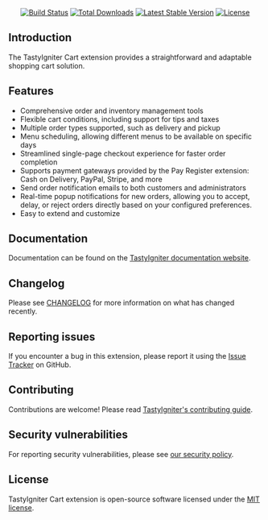 <p align="center">
    <a href="https://github.com/tastyigniter/ti-ext-cart/actions"><img src="https://github.com/tastyigniter/ti-ext-cart/actions/workflows/pipeline.yml/badge.svg" alt="Build Status"></a>
    <a href="https://packagist.org/packages/tastyigniter/ti-ext-cart"><img src="https://img.shields.io/packagist/dt/tastyigniter/ti-ext-cart" alt="Total Downloads"></a>
    <a href="https://packagist.org/packages/tastyigniter/ti-ext-cart"><img src="https://img.shields.io/packagist/v/tastyigniter/ti-ext-cart" alt="Latest Stable Version"></a>
    <a href="https://packagist.org/packages/tastyigniter/ti-ext-cart"><img src="https://img.shields.io/packagist/l/tastyigniter/ti-ext-cart" alt="License"></a>
</p>

## Introduction

The TastyIgniter Cart extension provides a straightforward and adaptable shopping cart solution.

## Features

- Comprehensive order and inventory management tools
- Flexible cart conditions, including support for tips and taxes
- Multiple order types supported, such as delivery and pickup
- Menu scheduling, allowing different menus to be available on specific days
- Streamlined single-page checkout experience for faster order completion
- Supports payment gateways provided by the Pay Register extension: Cash on Delivery, PayPal, Stripe, and more
- Send order notification emails to both customers and administrators
- Real-time popup notifications for new orders, allowing you to accept, delay, or reject orders directly based on your configured preferences.
- Easy to extend and customize

## Documentation

Documentation can be found on the [TastyIgniter documentation website](https://tastyigniter.com/docs/extensions/cart).

## Changelog

Please see [CHANGELOG](https://github.com/tastyigniter/ti-ext-cart/blob/master/CHANGELOG.md) for more information on what has changed recently.

## Reporting issues

If you encounter a bug in this extension, please report it using the [Issue Tracker](https://github.com/tastyigniter/ti-ext-cart/issues) on GitHub.

## Contributing

Contributions are welcome! Please read [TastyIgniter's contributing guide](https://tastyigniter.com/docs/resources/contribution-guide).

## Security vulnerabilities

For reporting security vulnerabilities, please see [our security policy](https://github.com/tastyigniter/ti-ext-cart/security/policy).

## License

TastyIgniter Cart extension is open-source software licensed under the [MIT license](https://github.com/tastyigniter/ti-ext-cart/blob/master/LICENSE.md).
